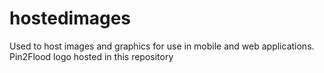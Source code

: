 # hostedimages
Used to host images and graphics for use in mobile and web applications.
Pin2Flood logo hosted in this repository

